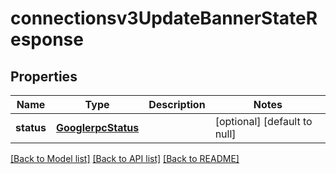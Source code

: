 # connectionsv3UpdateBannerStateResponse

## Properties
Name | Type | Description | Notes
------------ | ------------- | ------------- | -------------
**status** | [**GooglerpcStatus**](GooglerpcStatus.md) |  | [optional] [default to null]

[[Back to Model list]](../README.md#documentation-for-models) [[Back to API list]](../README.md#documentation-for-api-endpoints) [[Back to README]](../README.md)


